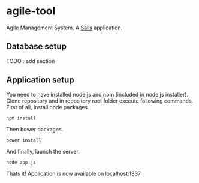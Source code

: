 agile-tool
==========

Agile Management System. A [Sails](http://sailsjs.org) application.

Database setup
--------------
TODO : add section

Application setup
-----------------
You need to have installed node.js and npm (included in node.js installer).
Clone repository and in repository root folder execute following commands. First of all, install node packages.
```
npm install
```
Then bower packages.
```
bower install
```
And finally, launch the server.
```
node app.js
```
Thats it! Application is now available on [localhost:1337](http://localhost:1337)
